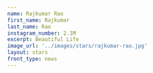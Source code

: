 ```yaml
---
name: Rajkumar Rao
first_name: Rajkumar 
last_name: Rao
instagram_number: 2.1M
excerpt: Beautiful Life
image_url: '../images/stars/rajkumar-rao.jpg'
layout: stars
front_type: news
---
```

